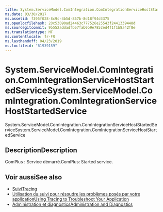 ```yaml
---
title: System.ServiceModel.ComIntegration.ComIntegrationServiceHostStartedService
ms.date: 03/30/2017
ms.assetid: f395f028-8c9c-4b5d-857b-8d18f94d3375
ms.openlocfilehash: 20c53090ad24463c777526e25543f2441339448d
ms.sourcegitcommit: 9b552addadfb57fab0b9e7852ed4f1f1b8a42f8e
ms.translationtype: MT
ms.contentlocale: fr-FR
ms.lasthandoff: 04/23/2019
ms.locfileid: "61939189"
---
```

# <a name="systemservicemodelcomintegrationcomintegrationservicehoststartedservice"></a><span data-ttu-id="3ea43-102">System.ServiceModel.ComIntegration.ComIntegrationServiceHostStartedService</span><span class="sxs-lookup"><span data-stu-id="3ea43-102">System.ServiceModel.ComIntegration.ComIntegrationServiceHostStartedService</span></span>
<span data-ttu-id="3ea43-103">System.ServiceModel.ComIntegration.ComIntegrationServiceHostStartedService</span><span class="sxs-lookup"><span data-stu-id="3ea43-103">System.ServiceModel.ComIntegration.ComIntegrationServiceHostStartedService</span></span>  
  
## <a name="description"></a><span data-ttu-id="3ea43-104">Description</span><span class="sxs-lookup"><span data-stu-id="3ea43-104">Description</span></span>  
 <span data-ttu-id="3ea43-105">ComPlus : Service démarré.</span><span class="sxs-lookup"><span data-stu-id="3ea43-105">ComPlus: Started service.</span></span>  
  
## <a name="see-also"></a><span data-ttu-id="3ea43-106">Voir aussi</span><span class="sxs-lookup"><span data-stu-id="3ea43-106">See also</span></span>

- [<span data-ttu-id="3ea43-107">Suivi</span><span class="sxs-lookup"><span data-stu-id="3ea43-107">Tracing</span></span>](../../../../../docs/framework/wcf/diagnostics/tracing/index.md)
- [<span data-ttu-id="3ea43-108">Utilisation du suivi pour résoudre les problèmes posés par votre application</span><span class="sxs-lookup"><span data-stu-id="3ea43-108">Using Tracing to Troubleshoot Your Application</span></span>](../../../../../docs/framework/wcf/diagnostics/tracing/using-tracing-to-troubleshoot-your-application.md)
- [<span data-ttu-id="3ea43-109">Administration et diagnostics</span><span class="sxs-lookup"><span data-stu-id="3ea43-109">Administration and Diagnostics</span></span>](../../../../../docs/framework/wcf/diagnostics/index.md)

